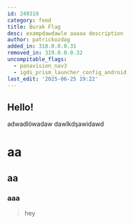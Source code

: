```yaml
---
id: 249319
category: feed
title: Burak Flag
desc: exampdawdawle aaaaa description
author: patrickozdag
added_in: 318.0.0.0.31
removed_in: 319.0.0.0.32
uncompitable_flags:
  - panavision_nav3
  - igds_prism_launcher_config_android
last_edit: '2025-06-25 19:22'
---
```


## Hello!

adwadlöwadaw
dawlkdşawidawd

# aa

## aa

### aaa

> hey
